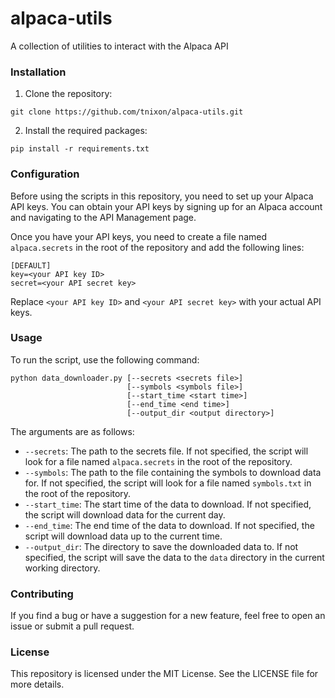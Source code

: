 # alpaca-utils
A collection of utilities to interact with the Alpaca API

### Installation
1) Clone the repository:
```commandline
git clone https://github.com/tnixon/alpaca-utils.git
```
2) Install the required packages:
```commandline
pip install -r requirements.txt
```

### Configuration
Before using the scripts in this repository, you need to set up your Alpaca API keys. 
You can obtain your API keys by signing up for an Alpaca account and navigating to the API Management page.

Once you have your API keys, you need to create a file named `alpaca.secrets` in the root of the repository 
and add the following lines:

```text
[DEFAULT]
key=<your API key ID>
secret=<your API secret key>
```
Replace `<your API key ID>` and `<your API secret key>` with your actual API keys.

### Usage
To run the script, use the following command:
```commandline
python data_downloader.py [--secrets <secrets file>] 
                          [--symbols <symbols file>] 
                          [--start_time <start time>] 
                          [--end_time <end time>]
                          [--output_dir <output directory>]
```
The arguments are as follows:
* `--secrets`: The path to the secrets file. If not specified, the script will look for a file named `alpaca.secrets` in the root of the repository.
* `--symbols`: The path to the file containing the symbols to download data for. If not specified, the script will look for a file named `symbols.txt` in the root of the repository.
* `--start_time`: The start time of the data to download. If not specified, the script will download data for the current day.
* `--end_time`: The end time of the data to download. If not specified, the script will download data up to the current time.
* `--output_dir`: The directory to save the downloaded data to. If not specified, the script will save the data to the `data` directory in the current working directory.

### Contributing
If you find a bug or have a suggestion for a new feature, feel free to open an issue or submit a pull request.

### License
This repository is licensed under the MIT License. See the LICENSE file for more details.